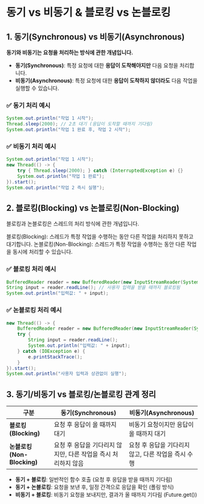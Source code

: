 # 동기 vs 비동기 & 블로킹 vs 논블로킹

## 1. 동기(Synchronous) vs 비동기(Asynchronous)
**동기와 비동기는 요청을 처리하는 방식에 관한 개념입니다.**

- **동기(Synchronous)**: 특정 요청에 대한 **응답이 도착해야지만** 다음 요청을 처리합니다.
- **비동기(Asynchronous)**: 특정 요청에 대한 **응답이 도착하지 않더라도** 다음 작업을 실행할 수 있습니다.

### ✅ 동기 처리 예시
```java
System.out.println("작업 1 시작");
Thread.sleep(2000); // 2초 대기 (응답이 도착할 때까지 기다림)
System.out.println("작업 1 완료 후, 작업 2 시작");
```

### ✅ 비동기 처리 예시
```java
System.out.println("작업 1 시작");
new Thread(() -> {
    try { Thread.sleep(2000); } catch (InterruptedException e) {}
    System.out.println("작업 1 완료");
}).start();
System.out.println("작업 2 즉시 실행");
```

## 2. 블로킹(Blocking) vs 논블로킹(Non-Blocking)
블로킹과 논블로킹은 스레드의 처리 방식에 관한 개념입니다.

블로킹(Blocking): 스레드가 특정 작업을 수행하는 동안 다른 작업을 처리하지 못하고 대기합니다.
논블로킹(Non-Blocking): 스레드가 특정 작업을 수행하는 동안 다른 작업을 동시에 처리할 수 있습니다.
### ✅ 블로킹 처리 예시
```java
BufferedReader reader = new BufferedReader(new InputStreamReader(System.in));
String input = reader.readLine(); // 사용자 입력을 받을 때까지 블로킹됨
System.out.println("입력값: " + input);
```
### ✅ 논블로킹 처리 예시
```java
new Thread(() -> {
    BufferedReader reader = new BufferedReader(new InputStreamReader(System.in));
    try {
        String input = reader.readLine();
        System.out.println("입력값: " + input);
    } catch (IOException e) {
        e.printStackTrace();
    }
}).start();
System.out.println("사용자 입력과 상관없이 실행");
```

## 3. 동기/비동기 vs 블로킹/논블로킹 관계 정리

| 구분 | 동기(Synchronous) | 비동기(Asynchronous) |
|------|----------------|----------------|
| **블로킹(Blocking)** | 요청 후 응답이 올 때까지 대기 | 비동기 요청이지만 응답이 올 때까지 대기 |
| **논블로킹(Non-Blocking)** | 요청 후 응답을 기다리지 않지만, 다른 작업을 즉시 처리하지 않음 | 요청 후 응답을 기다리지 않고, 다른 작업을 즉시 수행 |

- **동기 + 블로킹**: 일반적인 함수 호출 (요청 후 응답을 받을 때까지 기다림)
- **동기 + 논블로킹**: 요청을 보낸 후, 일정 간격으로 응답을 확인 (폴링 방식)
- **비동기 + 블로킹**: 비동기 요청을 보내지만, 결과가 올 때까지 기다림 (Future.get())
